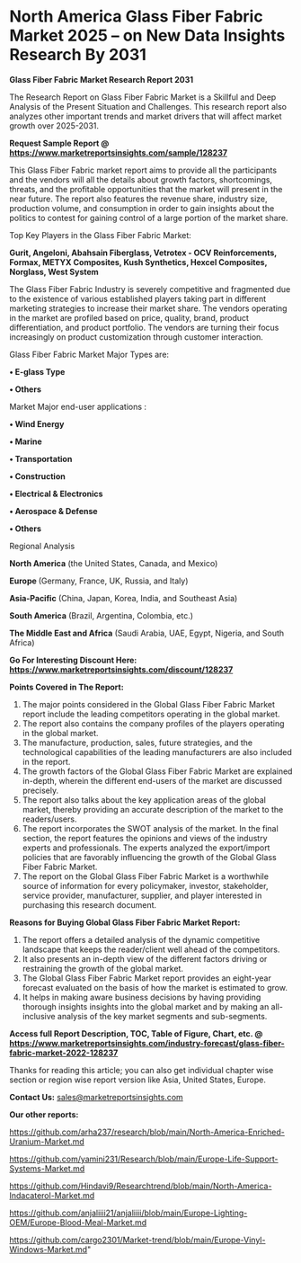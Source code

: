 # North America Glass Fiber Fabric Market 2025 – on New Data Insights Research By 2031

<strong>Glass Fiber Fabric Market Research Report 2031</strong>

The Research Report on Glass Fiber Fabric Market is a Skillful and Deep Analysis of the Present Situation and Challenges. This research report also analyzes other important trends and market drivers that will affect market growth over 2025-2031.

<strong>Request Sample Report @ <a href=https://www.marketreportsinsights.com/sample/128237>https://www.marketreportsinsights.com/sample/128237</a></strong>

This Glass Fiber Fabric market report aims to provide all the participants and the vendors will all the details about growth factors, shortcomings, threats, and the profitable opportunities that the market will present in the near future. The report also features the revenue share, industry size, production volume, and consumption in order to gain insights about the politics to contest for gaining control of a large portion of the market share.

Top Key Players in the Glass Fiber Fabric Market:

<strong>Gurit, Angeloni, Abahsain Fiberglass, Vetrotex - OCV Reinforcements, Formax, METYX Composites, Kush Synthetics, Hexcel Composites, Norglass, West System</strong>

The Glass Fiber Fabric Industry is severely competitive and fragmented due to the existence of various established players taking part in different marketing strategies to increase their market share. The vendors operating in the market are profiled based on price, quality, brand, product differentiation, and product portfolio. The vendors are turning their focus increasingly on product customization through customer interaction.

Glass Fiber Fabric Market Major Types are:

<strong>• E-glass Type

• Others</strong>

Market Major end-user applications :

<strong>• Wind Energy

• Marine

• Transportation

• Construction

• Electrical & Electronics

• Aerospace & Defense

• Others</strong>

Regional Analysis

</u><strong><b>North America</b></strong> (the United States, Canada, and Mexico)

<strong><b>Europe </b></strong>(Germany, France, UK, Russia, and Italy)

<strong><b>Asia-Pacific</b></strong> (China, Japan, Korea, India, and Southeast Asia)

<strong><b>South America</b></strong> (Brazil, Argentina, Colombia, etc.)

<strong><b>The Middle East and Africa</b></strong> (Saudi Arabia, UAE, Egypt, Nigeria, and South Africa)

<strong>Go For Interesting Discount Here: <a href=https://www.marketreportsinsights.com/discount/128237>https://www.marketreportsinsights.com/discount/128237</a></strong>

<strong>Points Covered in The Report:</strong>
<ol>
  <li>The major points considered in the Global Glass Fiber Fabric Market report include the leading competitors operating in the global market.</li>
  <li>The report also contains the company profiles of the players operating in the global market.</li>
  <li>The manufacture, production, sales, future strategies, and the technological capabilities of the leading manufacturers are also included in the report.</li>
  <li>The growth factors of the Global Glass Fiber Fabric Market are explained in-depth, wherein the different end-users of the market are discussed precisely.</li>
  <li>The report also talks about the key application areas of the global market, thereby providing an accurate description of the market to the readers/users.</li>
  <li>The report incorporates the SWOT analysis of the market. In the final section, the report features the opinions and views of the industry experts and professionals. The experts analyzed the export/import policies that are favorably influencing the growth of the Global Glass Fiber Fabric Market.</li>
  <li>The report on the Global Glass Fiber Fabric Market is a worthwhile source of information for every policymaker, investor, stakeholder, service provider, manufacturer, supplier, and player interested in purchasing this research document.</li>
</ol>
<strong>Reasons for Buying Global Glass Fiber Fabric Market Report:</strong>

<ol>
  <li>The report offers a detailed analysis of the dynamic competitive landscape that keeps the reader/client well ahead of the competitors.</li>
  <li>It also presents an in-depth view of the different factors driving or restraining the growth of the global market.</li>
  <li>The Global Glass Fiber Fabric Market report provides an eight-year forecast evaluated on the basis of how the market is estimated to grow.</li>
  <li>It helps in making aware business decisions by having providing thorough insights insights into the global market and by making an all-inclusive analysis of the key market segments and sub-segments.</li>
</ol>
<strong>Access full Report Description, TOC, Table of Figure, Chart, etc. @ <a href=https://www.marketreportsinsights.com/industry-forecast/glass-fiber-fabric-market-2022-128237>https://www.marketreportsinsights.com/industry-forecast/glass-fiber-fabric-market-2022-128237</a></strong>


Thanks for reading this article; you can also get individual chapter wise section or region wise report version like Asia, United States, Europe.

<strong>Contact Us:</strong>
sales@marketreportsinsights.com

<strong>Our other reports:</strong>

<a href=https://github.com/arha237/research/blob/main/North-America-Enriched-Uranium-Market.md>https://github.com/arha237/research/blob/main/North-America-Enriched-Uranium-Market.md</a>

<a href=https://github.com/yamini231/Research/blob/main/Europe-Life-Support-Systems-Market.md>https://github.com/yamini231/Research/blob/main/Europe-Life-Support-Systems-Market.md</a>

<a href=https://github.com/Hindavi9/Researchtrend/blob/main/North-America-Indacaterol-Market.md>https://github.com/Hindavi9/Researchtrend/blob/main/North-America-Indacaterol-Market.md</a>

<a href=https://github.com/anjaliiii21/anjaliiii/blob/main/Europe-Lighting-OEM/Europe-Blood-Meal-Market.md>https://github.com/anjaliiii21/anjaliiii/blob/main/Europe-Lighting-OEM/Europe-Blood-Meal-Market.md</a>

<a href=https://github.com/cargo2301/Market-trend/blob/main/Europe-Vinyl-Windows-Market.md>https://github.com/cargo2301/Market-trend/blob/main/Europe-Vinyl-Windows-Market.md</a>"
